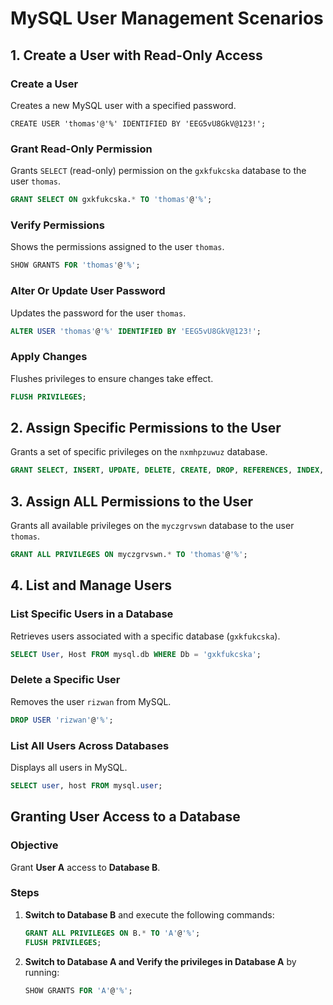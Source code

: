 # MySQL User Management Scenarios

## 1. Create a User with Read-Only Access

### Create a User
Creates a new MySQL user with a specified password.
```
CREATE USER 'thomas'@'%' IDENTIFIED BY 'EEG5vU8GkV@123!';
```

### Grant Read-Only Permission
Grants `SELECT` (read-only) permission on the `gxkfukcska` database to the user `thomas`.
```sql
GRANT SELECT ON gxkfukcska.* TO 'thomas'@'%';
```

### Verify Permissions
Shows the permissions assigned to the user `thomas`.
```sql
SHOW GRANTS FOR 'thomas'@'%';
```

### Alter Or Update User Password
Updates the password for the user `thomas`.
```sql
ALTER USER 'thomas'@'%' IDENTIFIED BY 'EEG5vU8GkV@123!';
```

### Apply Changes
Flushes privileges to ensure changes take effect.
```sql
FLUSH PRIVILEGES;
```

## 2. Assign Specific Permissions to the User
Grants a set of specific privileges on the `nxmhpzuwuz` database.
```sql
GRANT SELECT, INSERT, UPDATE, DELETE, CREATE, DROP, REFERENCES, INDEX, ALTER, CREATE TEMPORARY TABLES, LOCK TABLES, EXECUTE, CREATE VIEW, SHOW VIEW, CREATE ROUTINE, ALTER ROUTINE, EVENT, TRIGGER ON nxmhpzuwuz.* TO 'thomas'@'%';
```

## 3. Assign ALL Permissions to the User
Grants all available privileges on the `myczgrvswn` database to the user `thomas`.
```sql
GRANT ALL PRIVILEGES ON myczgrvswn.* TO 'thomas'@'%';
```

## 4. List and Manage Users

### List Specific Users in a Database
Retrieves users associated with a specific database (`gxkfukcska`).
```sql
SELECT User, Host FROM mysql.db WHERE Db = 'gxkfukcska';
```

### Delete a Specific User
Removes the user `rizwan` from MySQL.
```sql
DROP USER 'rizwan'@'%';
```

### List All Users Across Databases
Displays all users in MySQL.
```sql
SELECT user, host FROM mysql.user;
```

## Granting User Access to a Database

### Objective
Grant **User A** access to **Database B**.

### Steps

1. **Switch to Database B** and execute the following commands:
   
   ```sql
   GRANT ALL PRIVILEGES ON B.* TO 'A'@'%';
   FLUSH PRIVILEGES;
   ```

2. **Switch to Database A and Verify the privileges in Database A** by running:
   
   ```sql
   SHOW GRANTS FOR 'A'@'%';
   ```



